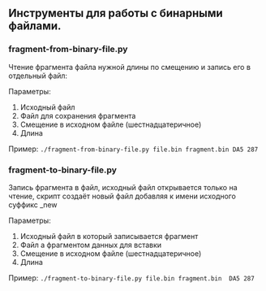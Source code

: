 ## Инструменты для работы с бинарными файлами.

### fragment-from-binary-file.py
Чтение фрагмента файла нужной длины по смещению и запись его в отдельный файл:

Параметры:
1. Исходный файл
1. Файл для сохранения фрагмента
1. Смещение в исходном файле (шестнадцатеричное)
1. Длина

Пример:
`./fragment-from-binary-file.py file.bin fragment.bin DA5 287`

### fragment-to-binary-file.py
Запись фрагмента в файл, исходный файл открывается только на чтение, скрипт создаёт новый файл добавляя к имени исходного суффикс _new

Параметры:
1. Исходный файл в который записывается фрагмент 
1. Файл а фрагментом данных для вставки
1. Смещение в исходном файле (шестнадцатеричное)
1. Длина

Пример:
`./fragment-to-binary-file.py file.bin fragment.bin  DA5 287`

